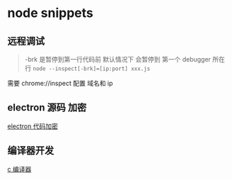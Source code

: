 # node snippets

## 远程调试

> -brk 是暂停到第一行代码前
> 默认情况下 会暂停到 第一个 debugger 所在行
`node --inspect[-brk]=[ip:port] xxx.js`

需要 chrome://inspect 配置 域名和 ip

## electron 源码 加密

[electron 代码加密](https://github.com/toyobayashi/electron-asar-encrypt-demo)

## 编译器开发

[c 编译器](https://www.bilibili.com/medialist/play/181099947?from=space&business=space&sort_field=pubtime&tid=0&spm_id_from=333.999.0.0)
